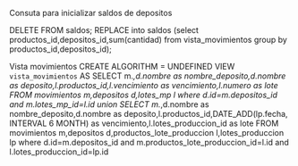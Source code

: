 Consuta para inicializar saldos de depositos


DELETE FROM saldos;
REPLACE into saldos (select productos_id,depositos_id,sum(cantidad) from vista_movimientos group by productos_id,depositos_id);


Vista movimientos
CREATE
 ALGORITHM = UNDEFINED
 VIEW `vista_movimientos`
 AS SELECT m.*,d.nombre as nombre_deposito,d.nombre as deposito,l.productos_id,l.vencimiento as vencimiento,l.numero as lote FROM movimientos m,depositos d,lotes_mp l where d.id=m.depositos_id and m.lotes_mp_id=l.id union 
 SELECT m.*,d.nombre as nombre_deposito,d.nombre as deposito,l.productos_id,DATE_ADD(lp.fecha, INTERVAL 6 MONTH) as vencimiento,l.lotes_produccion_id as lote FROM movimientos m,depositos d,productos_lote_produccion l,lotes_produccion lp where d.id=m.depositos_id and m.productos_lote_produccion_id=l.id and l.lotes_produccion_id=lp.id